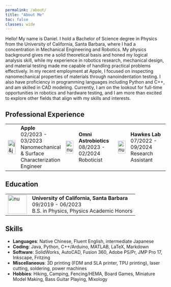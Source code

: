 ```yaml
---
permalink: /about/
title: "About Me"
toc: false
classes: wide
---
```


Hello! My name is Daniel. I hold a Bachelor of Science degree in Physics from the University of California, Santa Barbara, where I had a concentration in Mechanical Engineering and Robotics. My physics background gives me a solid theoretical basis and honed my logical analysis skill, while my experience in robotics research, mechanical design, and material testing made me capable of handling practical problems effectively. In my recent employment at Apple, I focused on inspecting nanomechanical properties of materials through nanoindentation testing. I also have proficiency in programming languages including Python and C++, and am skilled in CAD modeling. Currently, I am on the lookout for full-time opportunities in robotics and hardware testing, and I am more than excited to explore other fields that align with my skills and interests. 

## Professional Experience

<table style="width: 100%;">
  <colgroup>
    <col style="width: 8%;">
    <col style="width: 25%;">
    <col style="width: 8%;">
    <col style="width: 25%;">
    <col style="width: 8%;">
    <col style="width: 25%;">
  </colgroup>
  <tbody>
    <tr>
      <td style = "border-bottom-width:0;"><img src="{{site.baseurl}}/assets/images/logo-apple.jpg" alt="j&j" width="100%"></td>
      <td style = "border-bottom-width:0;"><strong>Apple</strong> <br> 02/2023 - 03/2023 <br> Nanomechanical & Surface Characterization Engineer</td>
      <td style="border-bottom-width:0;"><img src="{{site.baseurl}}/assets/images/logo-omni_astrobiotics.jpg" alt="nu" width="100%"></td>
      <td style="border-bottom-width:0;"><strong>Omni Astrobiotics</strong> <br> 08/2023 - 02/2024 <br> Roboticist</td>
      <td style="border-bottom-width:0;"><img src="{{site.baseurl}}/assets/images/logo-UCSB_ME.png" alt="nu" width="100%"></td>
      <td style="border-bottom-width:0;"><strong>Hawkes Lab</strong> <br> 07/2022 - 09/2024 <br> Research Assistant</td>
    </tr>
  </tbody>
</table>

## Education

<table>
  <tbody>
    <tr>
      <td style="border-bottom-width:0;"><img src="{{site.baseurl}}/assets/images/logo-UCSB.jpg" alt="nu" width="60"></td>
      <td style="border-bottom-width:0;">
        <strong>University of California, Santa Barbara</strong> <br> 09/2019 - 06/2023 <br> B.S. in Physics, Physics Academic Honors</td>
    </tr>
  </tbody>
</table>

## Skills
- **Languages**: Native Chinese, Fluent English, intermediate Japanese 
- **Coding**: Java, Python, C++/Arduino, MATLAB, LaTeX, Markdown 
- **Software**: SolidWorks, AutoCAD, Fusion 360, Adobe PS/Pr, JMP Pro 17, Inkscape, Fritzing
- **Miscellaneous**: 3D printing (FDM and SLA printer, TPU printing), laser cutting, soldering, power machines
- **Hobbies**: Hiking, Camping, Fencing/HEMA, Board Games, Miniature Model Making, Bass Guitar Playing, Mixology
